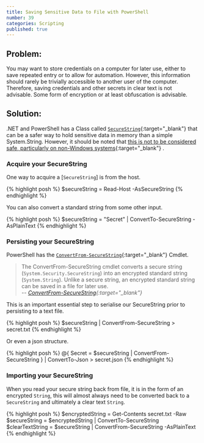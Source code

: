 ```yaml
---
title: Saving Sensitive Data to File with PowerShell
number: 39
categories: Scripting
published: true
---
```


## Problem:
You may want to store credentials on a computer for later use, either to save repeated entry or to allow for automation.  However, this information should rarely be trivially accessible to another user of the computer.  Therefore, saving credentials and other secrets in clear text is not advisable. Some form of encryption or at least obfuscation is advisable.


## Solution:
.NET and PowerShell has a Class called [````SecureString````](https://learn.microsoft.com/en-us/dotnet/api/system.security.securestring){:target="_blank"}  that can be a safer way to hold sensitive data in memory than a simple System.String.  However, it should be noted that [this is not to be considered safe, particularly on non-Windows systems](https://github.com/dotnet/platform-compat/blob/master/docs/DE0001.md){:target="_blank"} .



### Acquire your SecureString

One way to acquire a [````SecureString````] is from the host.

{% highlight posh %}
$secureString = Read-Host -AsSecureString
{% endhighlight %}

You can also convert a standard string from some other input.

{% highlight posh %}
$secureString = "Secret" | ConvertTo-SecureString -AsPlainText
{% endhighlight %}


### Persisting your SecureString
PowerShell has the [````ConvertFrom-SecureString````](https://learn.microsoft.com/en-us/powershell/module/microsoft.powershell.security/convertfrom-securestring){:target="_blank"}  Cmdlet.

> The ConvertFrom-SecureString cmdlet converts a secure string (````System.Security.SecureString````) into an encrypted standard string (````System.String````). Unlike a secure string, an encrypted standard string can be saved in a file for later use.  
> -- <cite>[ConvertFrom-SecureString](https://learn.microsoft.com/en-us/powershell/module/microsoft.powershell.security/convertfrom-securestring?view=powershell-7.3#description){:target="_blank"} </cite>

This is an important essential step to serialise our SecureString prior to persisting to a text file.

{% highlight posh %}
$secureString | ConvertFrom-SecureString > secret.txt
{% endhighlight %}

Or even a json structure.

{% highlight posh %}
@{
    Secret = $secureString | ConvertFrom-SecureString
} |
   ConvertTo-Json > secret.json
{% endhighlight %}

### Importing your SecureString
When you read your secure string back from file, it is in the form of an encrypted ````String````, this will almost always need to be converted back to a ````SecureString```` and ultimately a clear text ````String````.

{% highlight posh %}
$encryptedString = Get-Contents secret.txt -Raw
$secureString = $encryptedString | ConvertTo-SecureString
$clearTextString = $secureString | ConvertFrom-SecureString -AsPlainText
{% endhighlight %}